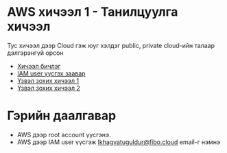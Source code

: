 # AWS хичээл 1 - Танилцуулга хичээл

Тус хичээл дээр Cloud гэж юуг хэлдэг public, private cloud-ийн талаар дэлгэрэнгүй орсон

- [Хичээл бичлэг](https://youtu.be/Hktqe9nMINk)
- [IAM user үүсгэх заавар](https://www.youtube.com/watch?v=_9u5LuL8KmM)
- [Үзвэл зохих хичээл 1](https://aws.amazon.com/what-is-cloud-computing/)
- [Үзвэл зохих хичээл 2](https://www.cloudflare.com/learning/cloud/what-is-the-cloud/)
 


# Гэрийн даалгавар 
- AWS дээр root account үүсгэнэ.
- AWS дээр IAM user үүсгэж lkhagvatuguldur@fibo.cloud email-г нэмнэ

